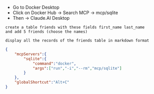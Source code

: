 - Go to Docker Desktop
- Click on Docker Hub -> Search MCP -> mcp/sqlite
- Then -> Claude.AI Desktop

```text
create a table friends with these fields first_name last_name
and add 5 friends (choose the names)
```

```text
display all the records of the friends table in markdown format
```



```json
{
	"mcpServers":{
		"sqlite":{
			"command":"docker",
			"args":["run","-i","--rm","mcp/sqlite"]
		}
	},
	"globalShortcut":"Alt+C"
}
```